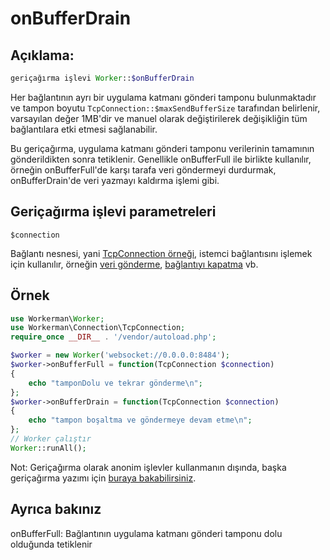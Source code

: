 # onBufferDrain
## Açıklama:
```php
geriçağırma işlevi Worker::$onBufferDrain
```

Her bağlantının ayrı bir uygulama katmanı gönderi tamponu bulunmaktadır ve tampon boyutu ```TcpConnection::$maxSendBufferSize``` tarafından belirlenir, varsayılan değer 1MB'dir ve manuel olarak değiştirilerek değişikliğin tüm bağlantılara etki etmesi sağlanabilir.

Bu geriçağırma, uygulama katmanı gönderi tamponu verilerinin tamamının gönderildikten sonra tetiklenir. Genellikle onBufferFull ile birlikte kullanılır, örneğin onBufferFull'de karşı tarafa veri göndermeyi durdurmak, onBufferDrain'de veri yazmayı kaldırma işlemi gibi.

## Geriçağırma işlevi parametreleri

 ``` $connection ```

Bağlantı nesnesi, yani [TcpConnection örneği](../tcp-connection.md), istemci bağlantısını işlemek için kullanılır, örneğin [veri gönderme](../tcp-connection/send.md), [bağlantıyı kapatma](../tcp-connection/close.md) vb.

## Örnek

```php
use Workerman\Worker;
use Workerman\Connection\TcpConnection;
require_once __DIR__ . '/vendor/autoload.php';

$worker = new Worker('websocket://0.0.0.0:8484');
$worker->onBufferFull = function(TcpConnection $connection)
{
    echo "tamponDolu ve tekrar gönderme\n";
};
$worker->onBufferDrain = function(TcpConnection $connection)
{
    echo "tampon boşaltma ve göndermeye devam etme\n";
};
// Worker çalıştır
Worker::runAll();
```

Not: Geriçağırma olarak anonim işlevler kullanmanın dışında, başka geriçağırma yazımı için  [buraya bakabilirsiniz](../faq/callback_methods.md).

## Ayrıca bakınız
onBufferFull: Bağlantının uygulama katmanı gönderi tamponu dolu olduğunda tetiklenir
